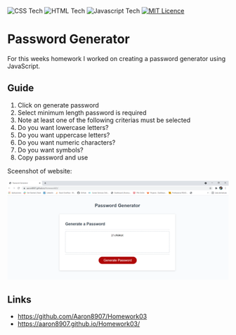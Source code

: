 ![CSS Tech](https://img.shields.io/badge/CSS-239120?&style=for-the-badge&logo=css3&logoColor=white&color=blue)
![HTML Tech](https://img.shields.io/badge/HTML-239120?style=for-the-badge&logo=html5&logoColor=white)
![Javascript Tech](https://img.shields.io/badge/JavaScript-F7DF1E?style=for-the-badge&logo=javascript&logoColor=black)
[![MIT Licence](https://badges.frapsoft.com/os/mit/mit.svg?v=103)](https://opensource.org/licenses/mit-license.php)

# Password Generator

For this weeks homework I worked on creating a password generator using JavaScript.

## Guide
1) Click on generate password
2) Select minimum length password is required
3) Note at least one of the following criterias must be selected
4) Do you want lowercase letters?
5) Do you want uppercase letters?
6) Do you want numeric characters?
7) Do you want symbols?
8) Copy password and use

Sceenshot of website:

![Webpage](./Screenshot.png)

## Links
* https://github.com/Aaron8907/Homework03
* https://aaron8907.github.io/Homework03/
